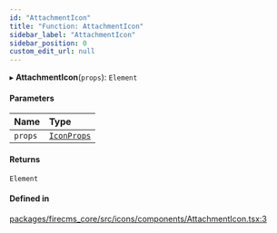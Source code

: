 ```yaml
---
id: "AttachmentIcon"
title: "Function: AttachmentIcon"
sidebar_label: "AttachmentIcon"
sidebar_position: 0
custom_edit_url: null
---
```


▸ **AttachmentIcon**(`props`): `Element`

#### Parameters

| Name | Type |
| :------ | :------ |
| `props` | [`IconProps`](../types/IconProps.md) |

#### Returns

`Element`

#### Defined in

[packages/firecms_core/src/icons/components/AttachmentIcon.tsx:3](https://github.com/FireCMSco/firecms/blob/d45f3739/packages/firecms_core/src/icons/components/AttachmentIcon.tsx#L3)

